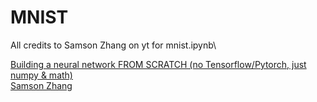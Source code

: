 # MNIST
All credits to Samson Zhang on yt for mnist.ipynb\

[Building a neural network FROM SCRATCH (no Tensorflow/Pytorch, just numpy & math)](https://youtu.be/w8yWXqWQYmU?si=cpxZiAjwapY3Glln)\
[Samson Zhang](https://www.youtube.com/@SamsonZhangTheSalmon)
